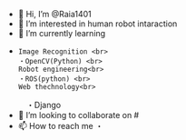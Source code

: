 - 👋 Hi, I’m @Raia1401
- 👀 I’m interested in human robot intaraction
- 🌱 I’m currently learning 
-     Image Recognition <br>
      ・OpenCV(Python) <br>
      Robot engineering<br>
      ・ROS(python) <br>
      Web thechnology<br>
     　・Django<br>
- 💞️ I’m looking to collaborate on #
- 📫 How to reach me
      ・

<!---
Raia1401/Raia1401 is a ✨ special ✨ repository because its `README.md` (this file) appears on your GitHub profile.
You can click the Preview link to take a look at your changes.
--->

